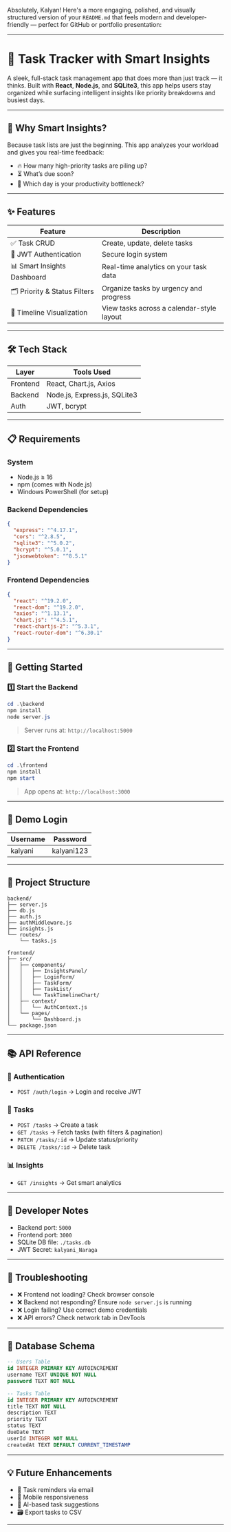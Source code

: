 Absolutely, Kalyan! Here's a more engaging, polished, and visually structured version of your `README.md` that feels modern and developer-friendly — perfect for GitHub or portfolio presentation:

---

# 🚀 Task Tracker with Smart Insights

A sleek, full-stack task management app that does more than just track — it thinks. Built with **React**, **Node.js**, and **SQLite3**, this app helps users stay organized while surfacing intelligent insights like priority breakdowns and busiest days.

---

## 🧠 Why Smart Insights?

Because task lists are just the beginning. This app analyzes your workload and gives you real-time feedback:
- 🔥 How many high-priority tasks are piling up?
- ⏳ What’s due soon?
- 📅 Which day is your productivity bottleneck?

---

## ✨ Features

| Feature                        | Description                                      |
|-------------------------------|--------------------------------------------------|
| ✅ Task CRUD                   | Create, update, delete tasks                    |
| 🔐 JWT Authentication         | Secure login system                             |
| 📊 Smart Insights Dashboard   | Real-time analytics on your task data           |
| 🗂️ Priority & Status Filters | Organize tasks by urgency and progress          |
| 📆 Timeline Visualization     | View tasks across a calendar-style layout       |

---

## 🛠 Tech Stack

| Layer      | Tools Used                          |
|------------|-------------------------------------|
| Frontend   | React, Chart.js, Axios              |
| Backend    | Node.js, Express.js, SQLite3        |
| Auth       | JWT, bcrypt                         |

---

## 📋 Requirements

### System
- Node.js ≥ 16
- npm (comes with Node.js)
- Windows PowerShell (for setup)

### Backend Dependencies
```json
{
  "express": "^4.17.1",
  "cors": "^2.8.5",
  "sqlite3": "^5.0.2",
  "bcrypt": "^5.0.1",
  "jsonwebtoken": "^8.5.1"
}
```

### Frontend Dependencies
```json
{
  "react": "^19.2.0",
  "react-dom": "^19.2.0",
  "axios": "^1.13.1",
  "chart.js": "^4.5.1",
  "react-chartjs-2": "^5.3.1",
  "react-router-dom": "^6.30.1"
}
```

---

## 🚀 Getting Started

### 1️⃣ Start the Backend
```powershell
cd .\backend
npm install
node server.js
```
> Server runs at: `http://localhost:5000`

### 2️⃣ Start the Frontend
```powershell
cd .\frontend
npm install
npm start
```
> App opens at: `http://localhost:3000`

---

## 🔑 Demo Login

| Username | Password     |
|----------|--------------|
| kalyani  | kalyani123   |

---

## 🧭 Project Structure

```
backend/
├── server.js
├── db.js
├── auth.js
├── authMiddleware.js
├── insights.js
└── routes/
    └── tasks.js

frontend/
├── src/
│   ├── components/
│   │   ├── InsightsPanel/
│   │   ├── LoginForm/
│   │   ├── TaskForm/
│   │   ├── TaskList/
│   │   └── TaskTimelineChart/
│   ├── context/
│   │   └── AuthContext.js
│   └── pages/
│       └── Dashboard.js
└── package.json
```

---

## 📚 API Reference

### 🔐 Authentication
- `POST /auth/login` → Login and receive JWT

### 📌 Tasks
- `POST /tasks` → Create a task
- `GET /tasks` → Fetch tasks (with filters & pagination)
- `PATCH /tasks/:id` → Update status/priority
- `DELETE /tasks/:id` → Delete task

### 📊 Insights
- `GET /insights` → Get smart analytics

---

## 📝 Developer Notes

- Backend port: `5000`
- Frontend port: `3000`
- SQLite DB file: `./tasks.db`
- JWT Secret: `kalyani_Naraga`

---

## 🔧 Troubleshooting

- ❌ Frontend not loading? Check browser console
- ❌ Backend not responding? Ensure `node server.js` is running
- ❌ Login failing? Use correct demo credentials
- ❌ API errors? Check network tab in DevTools

---

## 💾 Database Schema

```sql
-- Users Table
id INTEGER PRIMARY KEY AUTOINCREMENT
username TEXT UNIQUE NOT NULL
password TEXT NOT NULL

-- Tasks Table
id INTEGER PRIMARY KEY AUTOINCREMENT
title TEXT NOT NULL
description TEXT
priority TEXT
status TEXT
dueDate TEXT
userId INTEGER NOT NULL
createdAt TEXT DEFAULT CURRENT_TIMESTAMP
```

---

## 💡 Future Enhancements

- 🔔 Task reminders via email
- 📱 Mobile responsiveness
- 🧠 AI-based task suggestions
- 🗃️ Export tasks to CSV

---


